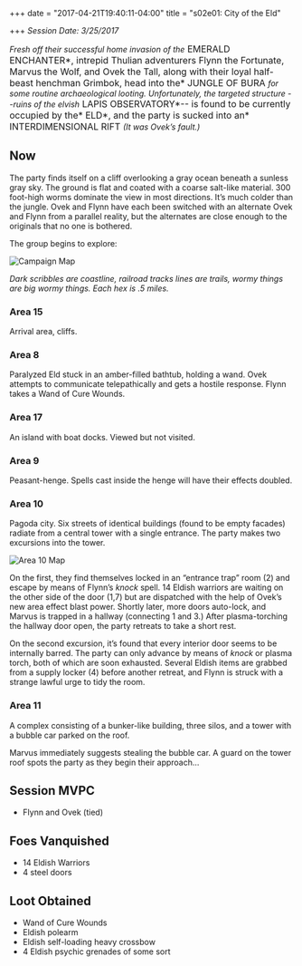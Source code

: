 +++
date = "2017-04-21T19:40:11-04:00"
title = "s02e01: City of the Eld"

+++
*Session Date: 3/25/2017*

*Fresh off their successful home invasion of the*<span style="font-size: 1rem;"> EMERALD ENCHANTER*, intrepid Thulian adventurers Flynn the Fortunate, Marvus the Wolf, and Ovek the Tall, along with their loyal half-beast henchman Grimbok, head into the* JUNGLE OF BURA </span>*for some routine archaeological looting. Unfortunately, the targeted structure --ruins of the elvish*<span style="font-size: 1rem;"> LAPIS OBSERVATORY*-- is found to be currently occupied by the* ELD*, and the party is sucked into an* INTERDIMENSIONAL RIFT </span>*(It was Ovek’s fault.)*
<!--more-->

## Now

The party finds itself on a cliff overlooking a gray ocean beneath a sunless gray sky.  The ground is flat and coated with a coarse salt-like material. 300 foot-high worms dominate the view in most directions. It’s much colder than the jungle. Ovek and Flynn have each been switched with an alternate Ovek and Flynn from a parallel reality, but the alternates are close enough to the originals that no one is bothered.

The group begins to explore:

![Campaign Map](/images/misty-isle-player-hex-1.jpg)

*Dark scribbles are coastline, railroad tracks lines are trails, wormy things are big wormy things. Each hex is .5 miles.*

### Area 15

Arrival area, cliffs.

### Area 8

Paralyzed Eld stuck in an amber-filled bathtub, holding a wand. Ovek attempts to communicate telepathically and gets a hostile response. Flynn takes a Wand of Cure Wounds.

### Area 17

An island with boat docks. Viewed but not visited.

### Area 9

Peasant-henge. Spells cast inside the henge will have their effects doubled.

### Area 10

Pagoda city. Six streets of identical buildings (found to be empty facades) radiate from a central tower with a single entrance. The party makes two excursions into the tower.

![Area 10 Map](/uploads/area-10-session-10-iso.png)

On the first, they find themselves locked in an “entrance trap” room (2) and escape by means of Flynn’s *knock* spell. 14 Eldish warriors are waiting on the other side of the door (1,7) but are dispatched with the help of Ovek’s new area effect blast power. Shortly later, more doors auto-lock, and Marvus is trapped in a hallway (connecting 1 and 3.) After plasma-torching the hallway door open, the party retreats to take a short rest.

On the second excursion, it’s found that every interior door seems to be internally barred. The party can only advance by means of *knock* or plasma torch, both of which are soon exhausted. Several Eldish items are grabbed from a supply locker (4) before another retreat, and Flynn is struck with a strange lawful urge to tidy the room.

### Area 11

A complex consisting of a bunker-like building, three silos, and a tower with a bubble car parked on the roof.

Marvus immediately suggests stealing the bubble car. A guard on the tower roof spots the party as they begin their approach...

## Session MVPC

* Flynn and Ovek (tied)

## Foes Vanquished

* 14 Eldish Warriors
* 4 steel doors

## Loot Obtained

* Wand of Cure Wounds
* Eldish polearm
* Eldish self-loading heavy crossbow
* 4 Eldish psychic grenades of some sort